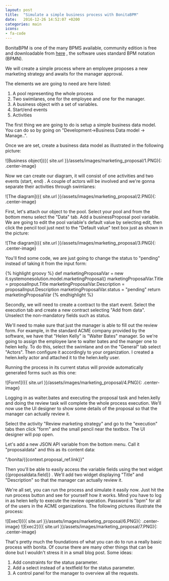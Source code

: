 ```yaml
---
layout: post
title:  "Simulate a simple business process with BonitaBPM"
date:   2016-12-26 14:52:07 +0200
categories: main
icons: 
- fa-code
---
```

BonitaBPM is one of the many BPMS available, community edition is free and downloadable from [here][bonitasoft] , the software uses standard BPM notation (BPMN).

We will create a simple process where an employee proposes a new marketing strategy and awaits for the manager approval.

The elements we are going to need are here listed:
1. A pool representing the whole process
2. Two swimlanes, one for the employee and one for the manager.
3. A business object with a set of variables.
3. Start/end events
4. Activities

The first thing we are going to do is setup a simple business data model. You can do so by going on "Development->Business Data model -> Manage..".

Once we are set, create a business data model as illustrated in the following picture:

![Business object]({{ site.url }}/assets/images/marketing_proposal/1.PNG){: .center-image}

Now we can create our diagram, it will consist of one activities and two events (start, end) . A couple of actors will be involved and we're gonna separate their activities through swimlanes:


![The diagram]({{ site.url }}/assets/images/marketing_proposal/2.PNG){: .center-image}

First, let's attach our object to the pool. Select your pool and from the bottom menu select the "Data" tab. Add a businessProposal pool variable. We are going to edit the pool variable's default value by selecting edit, then click the pencil tool just next to the "Default value" text box just as shown in the picture:

![The diagram]({{ site.url }}/assets/images/marketing_proposal/3.PNG){: .center-image}

You'll find some code, we are just going to change the status to "pending" instead of taking it from the input form:

{% highlight groovy %}
def marketingProposalVar = new it.systemonesolution.model.marketingProposal()
marketingProposalVar.Title = proposalInput.Title
marketingProposalVar.Description = proposalInput.Description
marketingProposalVar.status = "pending"
return marketingProposalVar
{% endhighlight %}

Secondly, we will need to create a contract to the start event. Select the execution tab and create a new contract selecting "Add from data". Unselect the non-mandatory fields such as status.

We'll need to make sure that just the manager is able to fill out the review form. For example, in the standard ACME company provided by the software, we have that "Helen Kelly" is "Walter Bates" manager. So we're going to assign the employee lane to walter bates and the manger one to helen kelly.
To do this, select the swimlane and on the "General" tab select "Actors". Then configure it accordingly to your organization. I created a helen.kelly actor and attached it to the helen.kelly user.

Running the process in its current status will provide automatically generated forms such as this one:

![Form1]({{ site.url }}/assets/images/marketing_proposal/4.PNG){: .center-image}

Logging in as walter.bates and executing the proposal task and helen.kelly and doing the review task will complete the whole process execution.
We'll now use the UI designer to show some details of the proposal so that the manager can actually review it.

Select the activity "Review marketing strategy" and go to the "execution" tabs then click "form" and the small pencil near the textbox. The UI designer will pop open.

Let's add a new JSON API variable from the bottom menu. Call it "proposaldata" and this as its content data: 

"/bonita/{{context.proposal_ref.link}}"

Then you'll be able to easily access the variable fields using the text widget {{proposaldata.field}} . We'll add two widget displaying "Title" and "Description" so that the manager can actually review it. 

We're all set, you can run the process and simulate it easily now. Just hit the run process button and see for yourself how it works. Mind you have to log in as helen kelly to execute the review operation. Password is "bpm" for all of the users in the ACME organizations. The following pictures illustrate the process:

![Exec1]({{ site.url }}/assets/images/marketing_proposal/6.PNG){: .center-image}
![Exec2]({{ site.url }}/assets/images/marketing_proposal/7.PNG){: .center-image}

That's pretty much the foundations of what you can do to run a really basic process with bonita. Of course there are many other things that can be done but I wouldn't stress it in a small blog post.
Some ideas:

1. Add constraints for the status parameter.
2. Add a select instead of a textfield for the status parameter.
3. A control panel for the manager to overview all the requests.

[bonitasoft]: http://www.bonitasoft.com/